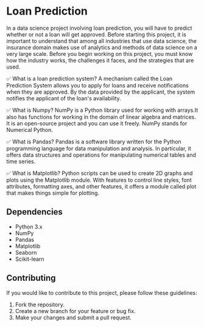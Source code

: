 # Loan Prediction

In a data science project involving loan prediction, you will have to predict whether or not a loan will get approved. Before starting this project, it is important to understand that among all industries that use data science, the insurance domain makes use of analytics and methods of data science on a very large scale. Before you begin working on this project, you must know how the industry works, the challenges it faces, and the strategies that are used.

✅ What is a loan prediction system?
A mechanism called the Loan Prediction System allows you to apply for loans and receive notifications when they are approved. By the data provided by the applicant, the system notifies the applicant of the loan's availability.

✅ What is Numpy?
NumPy is a Python library used for working with arrays.It also has functions for working in the domain of linear algebra and matrices. It is an open-source project and you can use it freely. NumPy stands for Numerical Python.

✅ What is Pandas?
 Pandas is a software library written for the Python programming language for data manipulation and analysis. In particular, it offers data structures and operations for manipulating numerical tables and time series.

✅ What is Matplotlib?
Python scripts can be used to create 2D graphs and plots using the Matplotlib module. With features to control line styles, font attributes, formatting axes, and other features, it offers a module called plot that makes things simple for plotting.

## Dependencies
* Python 3.x
* NumPy
* Pandas
* Matplotlib
* Seaborn
* Scikit-learn

## Contributing
If you would like to contribute to this project, please follow these guidelines:

1. Fork the repository.
2. Create a new branch for your feature or bug fix.
3. Make your changes and submit a pull request.


